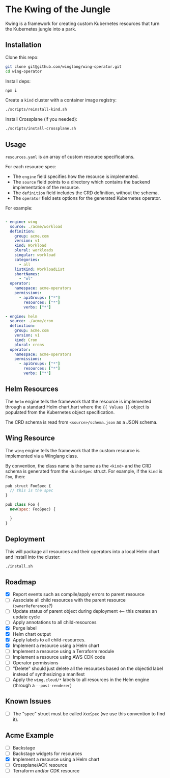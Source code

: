 # The Kwing of the Jungle

Kwing is a framework for creating custom Kubernetes resources that turn the Kubernetes jungle into a
park.

## Installation

Clone this repo:

```sh
git clone git@github.com/winglang/wing-operator.git
cd wing-operator
```

Install deps:

```sh
npm i
```

Create a `kind` cluster with a container image registry:

```sh
./scripts/reinstall-kind.sh
```

Install Crossplane (if you needed):

```sh
./scripts/install-crossplane.sh
```

## Usage

`resources.yaml` is an array of custom resource specifications.

For each resource spec:

- The `engine` field specifies how the resource is implemented.
- The `source` field points to a directory which contains the
  backend implementation of the resource.
- The `definition` field includes the CRD definition, without the schema.
- The `operator` field sets options for the generated Kubernetes operator.

For example:

```yaml

- engine: wing
  source: ./acme/workload
  definition:
    group: acme.com
    version: v1
    kind: Workload
    plural: workloads
    singular: workload
    categories: 
      - all
    listKind: WorkloadList
    shortNames:
      - "wl"
  operator:
    namespace: acme-operators
    permissions:
      - apiGroups: ["*"]
        resources: ["*"]
        verbs: ["*"]

- engine: helm
  source: ./acme/cron
  definition:
    group: acme.com
    version: v1
    kind: Cron
    plural: crons
  operator:
    namespace: acme-operators
    permissions:
      - apiGroups: ["*"]
        resources: ["*"]
        verbs: ["*"]
```

## Helm Resources

The `helm` engine tells the framework that the resource is implemented through a standard Helm chart,hart
where the `{{ Values }}` object is populated from the Kubernetes object specification.

The CRD schema is read from `<source>/schema.json` as a JSON schema.

## Wing Resource

The `wing` engine tells the framework that the custom resource is implemented via a Winglang class.

By convention, the class name is the same as the `<kind>` and the CRD schema is generated from the
`<kind>Spec` struct. For example, if the `kind` is `Foo`, then:

```js
pub struct FooSpec {
  // this is the spec
}

pub class Foo {
  new(spec: FooSpec) {

  }
}
```

## Deployment

This will package all resources and their operators into a local Helm chart and install into the
cluster:

```sh
./install.sh
```

## Roadmap

- [x] Report events such as compile/apply errors to parent resource
- [ ] Associate all child resources with the parent resource (`ownerReferences`?)
- [ ] Update status of parent object during deployment <-- this creates an update cycle
- [ ] Apply annotations to all child-resources
- [x] Purge label
- [x] Helm chart output
- [x] Apply labels to all child-resources.
- [x] Implement a resource using a Helm chart
- [ ] Implement a resource using a Terraform module
- [ ] Implement a resource using AWS CDK code
- [ ] Operator permissions
- [ ] "Delete" should just delete all the resources based on the objectid label instead of synthesizing a manifest
- [ ] Apply the `wing.cloud/*` labels to all resources in the Helm engine (through a `--post-renderer`)

## Known Issues

- [ ] The "spec" struct must be called `XxxSpec` (we use this convention to find it).

## Acme Example

- [ ] Backstage
- [ ] Backstage widgets for resources
- [x] Implement a resource using a Helm chart
- [ ] Crossplane/ACK resource
- [ ] Terraform and/or CDK resource